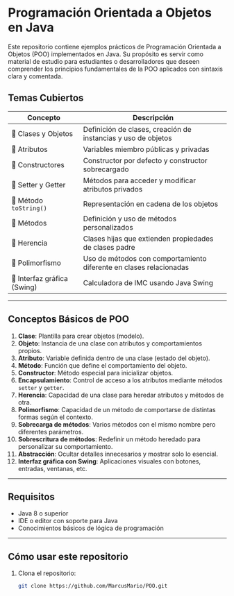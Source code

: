 #  Programación Orientada a Objetos en Java

Este repositorio contiene ejemplos prácticos de Programación Orientada a Objetos (POO) implementados en Java. Su propósito es servir como material de estudio para estudiantes o desarrolladores que deseen comprender los principios fundamentales de la POO aplicados con sintaxis clara y comentada.

##  Temas Cubiertos

| Concepto                            | Descripción                                                                 |
|-------------------------------------|-----------------------------------------------------------------------------|
| 🔹 Clases y Objetos                 | Definición de clases, creación de instancias y uso de objetos              |
| 🔹 Atributos                        | Variables miembro públicas y privadas                                      |
| 🔹 Constructores                   | Constructor por defecto y constructor sobrecargado                         |
| 🔹 Setter y Getter                  | Métodos para acceder y modificar atributos privados                        |
| 🔹 Método `toString()`              | Representación en cadena de los objetos                                    |
| 🔹 Métodos                          | Definición y uso de métodos personalizados                                 |
| 🔹 Herencia                         | Clases hijas que extienden propiedades de clases padre                     |
| 🔹 Polimorfismo                     | Uso de métodos con comportamiento diferente en clases relacionadas         |
| 🔹 Interfaz gráfica (Swing)         | Calculadora de IMC usando Java Swing                                       |

---

##  Conceptos Básicos de POO 

1. **Clase**: Plantilla para crear objetos (modelo).
2. **Objeto**: Instancia de una clase con atributos y comportamientos propios.
3. **Atributo**: Variable definida dentro de una clase (estado del objeto).
4. **Método**: Función que define el comportamiento del objeto.
5. **Constructor**: Método especial para inicializar objetos.
6. **Encapsulamiento**: Control de acceso a los atributos mediante métodos `setter` y `getter`.
7. **Herencia**: Capacidad de una clase para heredar atributos y métodos de otra.
8. **Polimorfismo**: Capacidad de un método de comportarse de distintas formas según el contexto.
9. **Sobrecarga de métodos**: Varios métodos con el mismo nombre pero diferentes parámetros.
10. **Sobrescritura de métodos**: Redefinir un método heredado para personalizar su comportamiento.
11. **Abstracción**: Ocultar detalles innecesarios y mostrar solo lo esencial.
12. **Interfaz gráfica con Swing**: Aplicaciones visuales con botones, entradas, ventanas, etc.

---

##  Requisitos

- Java 8 o superior  
- IDE o editor con soporte para Java  
- Conocimientos básicos de lógica de programación  

---

##  Cómo usar este repositorio

1. Clona el repositorio:
   ```bash
   git clone https://github.com/MarcusMario/POO.git
